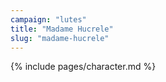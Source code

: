 ```yaml
---
campaign: "lutes"
title: "Madame Hucrele"
slug: "madame-hucrele"
---
```


{% include pages/character.md %}

